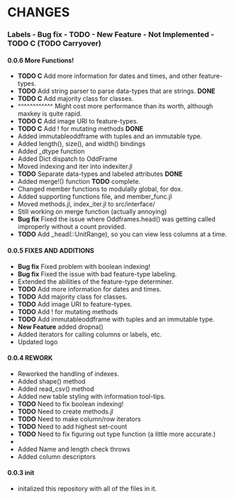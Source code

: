 # CHANGES
### Labels - Bug fix - TODO - New Feature - Not Implemented - TODO C (TODO Carryover)
#### 0.0.6 More Functions!
- **TODO C** Add more information for dates and times, and other feature-types.
- **TODO** Add string parser to parse data-types that are strings. **DONE**
- **TODO C** Add majority class for classes.
-  ^^^^^^^^^^^^ Might cost more performance than its worth, although maxkey is quite rapid.
- **TODO C** Add image URI to feature-types.
- **TODO C** Add ! for mutating methods **DONE**
- Added immutableoddframe with tuples and an immutable type.
- Added length(), size(), and width() bindings
- Added _dtype function
- Added Dict dispatch to OddFrame
- Moved indexing and iter into indexiter.jl
- **TODO** Separate data-types and labeled attributes **DONE**
- Added merge!() function **TODO** complete.
- Changed member functions to modulally global, for dox.
- Added supporting functions file, and member_func.jl
- Moved methods.jl, index_iter.jl to src/interface/
- Still working on merge function (actually annoying)
- **Bug fix** Fixed the issue where Oddframes.head() was getting called improperly without a count provided.
- **TODO** Add _head(::UnitRange), so you can view less columns at a time.
#### 0.0.5 FIXES AND ADDITIONS
- **Bug fix** Fixed problem with boolean indexing!
- **Bug fix** Fixed the issue with bad feature-type labeling.
- Extended the abilities of the feature-type determiner.
- **TODO** Add more information for dates and times.
- **TODO** Add majority class for classes.
- **TODO** Add image URI to feature-types.
- **TODO** Add ! for mutating methods
- **TODO** Add immutableoddframe with tuples and an immutable type.
- **New Feature** added dropna()
- Added iterators for calling columns or labels, etc.
- Updated logo
#### 0.0.4 REWORK
- Reworked the handling of indexes.
- Added shape() method
- Added read_csv() method
- Added new table styling with information tool-tips.
- **TODO** Need to fix boolean indexing!
- **TODO** Need to create methods.jl
- **TODO** Need to make column/row iterators
- **TODO** Need to add highest set-count
- **TODO** Need to fix figuring out type function (a little more accurate.)
- 
- Added Name and length check throws
- Added column descriptors
#### 0.0.3 __init__
- initalized this repository with all of the files in it.
